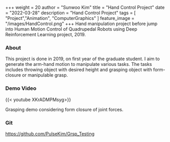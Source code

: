 +++
weight = 20
author = "Sunwoo Kim"
title = "Hand Control Project"
date = "2022-03-28"
description = "Hand Control Project"
tags = [
    "Project","Animation", "ComputerGraphics"
]
feature_image = "/images/HandControl.png"
+++
Hand manipulation project before jump into Human Motion Control of Quadrupedal Robots using Deep Reinforcement Learning project, 2019.
<!--more-->

### About
This project is done in 2019, on first year of the graduate student. I aim to generate the arm-hand motion to manipulate various tasks. The tasks includes throwing object with desired height and grasping object with form-closure or manipulable grasp.

### Demo Video

{{< youtube XKrADMPMsyg>}}

Grasping demo considering form closure of joint forces.

### Git
https://github.com/PulseKim/Grsp_Testing
